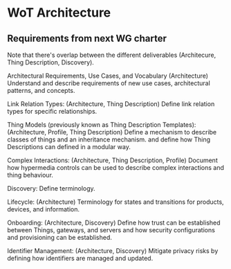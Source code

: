 # WoT Architecture

## Requirements from next WG charter

Note that there's overlap between the different deliverables (Architecure, Thing Description, Discovery).

Architectural Requirements, Use Cases, and Vocabulary (Architecture)
Understand and describe requirements of new use cases, architectural patterns, and concepts.

Link Relation Types: (Architecture, Thing Description)
Define link relation types for specific relationships.

Thing Models (previously known as Thing Description Templates): (Architecture, Profile, Thing Description)
Define a mechanism to describe classes of things and an inheritance mechanism. and define how Thing Descriptions can defined in a modular way.

Complex Interactions: (Architecture, Thing Description, Profile)
Document how hypermedia controls can be used to describe complex interactions and thing behaviour.

Discovery:
Define terminology.

Lifecycle: (Architecture)
Terminology for states and transitions for products, devices, and information.

Onboarding: (Architecture, Discovery)
Define how trust can be established between Things, gateways, and servers and how security configurations and provisioning can be established.

Identifier Management: (Architecture, Discovery)
Mitigate privacy risks by defining how identifiers are managed and updated.


